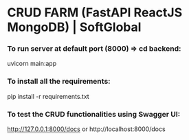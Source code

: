 # CRUD FARM (FastAPI ReactJS MongoDB) | SoftGlobal

### To run server at default port (8000) => cd backend:
uvicorn main:app

### To install all the requirements:
pip install -r requirements.txt

### To test the CRUD functionalities using Swagger UI:
http://127.0.0.1:8000/docs or http://localhost:8000/docs
